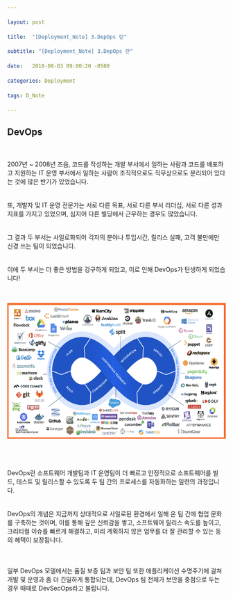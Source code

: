 ```yaml
---

layout: post

title:  "[Deployment_Note] 3.DepOps 란"

subtitle: "[Deployment_Note] 3.DepOps 란"

date:   2018-08-03 09:00:20 -0500

categories: Deployment

tags: D_Note

---
```


## DevOps

<br>
<br>
2007년 ~ 2008년 즈음, 코드를 작성하는 개발 부서에서 일하는 사람과 코드를 배포하고 지원하는 IT 운영 부서에서 일하는 사람이 조직적으로도 직무상으로도 분리되어 있다는 것에 많은 반기가 있었습니다.
<br>
<br>
<br>
또, 개발자 및 IT 운영 전문가는 서로 다른 목표, 서로 다른 부서 리더십, 서로 다른 성과지표를 가지고 있었으며, 심지어 다른 빌딩에서 근무하는 경우도 많았습니다.
<br>
<br>
<br>
그 결과 두 부서는 사일로화되어 각자의 분야나 투입시간, 릴리스 실패, 고객 불만에만 신경 쓰는 팀이 되었습니다.
<br>
<br>
<br>
이에 두 부서는 더 좋은 방법을 강구하게 되었고, 이로 인해 DevOps가 탄생하게 되었습니다!
<br>
<br>
<br>

![image](/image/D_Note_image/d_note_image_02.png)

<br>
<br>
<br>
DevOps란 소프트웨어 개발팀과 IT 운영팀이 더 빠르고 안정적으로 소프트웨어를 빌드, 테스트 및 릴리스할 수 있도록 두 팀 간의 프로세스를 자동화하는 일련의 과정입니다.
<br>
<br>
<br>
DevOps의 개념은 지금까지 상대적으로 사일로된 환경에서 일해 온 팀 간에 협업 문화를 구축하는 것이며, 이를 통해 깊은 신뢰감을 쌓고, 소프트웨어 릴리스 속도를 높이고, 크리티컬 이슈를 빠르게 해결하고, 미리 계획하지 않은 업무를 더 잘 관리할 수 있는 등의 혜택이 보장됩니다.
<br>
<br>
<br>
<br>
일부 DevOps 모델에서는 품질 보증 팀과 보안 팀 또한 애플리케이션 수명주기에 걸쳐 개발 및 운영과 좀 더 긴밀하게 통합되는데, DevOps 팀 전체가 보안을 중점으로 두는 경우 때때로 DevSecOps라고 불립니다.



